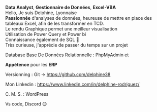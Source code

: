 <strong>Data Analyst</strong>, <strong>Gestionnaire de Données</strong>, <strong>Excel-VBA</strong>
<br>
Hello, Je suis Delphine, Lyonnaise
<br>
<strong>Passionnée</strong> d'analyses de données, heureuse de mettre en place des tableaux Excel, afin de les transformer en TCD. 
<br>
Le rendu Graphique permet une meilleur visualisation
<br>
Utilisation de Power Query et Power bi
<br>
Connaissance également de SQL 🙂
<br>
Très curieuse, j'apprécie de passer du temps sur un projet

Database Base De Données Relationnelle : 
PhpMyAdmin et 

<strong>Appétence</strong> pour les <strong>ERP</strong>

Versionning : 
Git -> https://github.com/delphine38
<br>

Mon Linkedin :
https://www.linkedin.com/in/delphine-rodriguez/

C. M. S. :
WordPress

Vs code, Discord 😉

